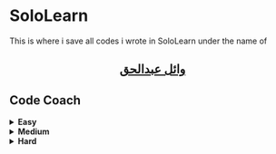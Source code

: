 # SoloLearn
This is where i save all codes i wrote in SoloLearn under the name of

## [<p dir="rtl" align="center">وائل عبدالحق</p>](https://www.sololearn.com/Profile/7286114/)

## Code Coach
<details> 
<summary><b>Easy</b></summary>

 Code Coach | Solution | Description
 -- | -- | --
[**Popsicles**](/Popsicles) | [C](/Popsicles/Popsicles.c) <br/><br/> [C++](/Popsicles/Popsicles.cpp) <br/><br/> [C#](Popsicles/Popsicles.cs) <br/><br/> [Java](Popsicles/Popsicles.java) <br/><br/> [Python](Popsicles/Popsicles.py) | You can give the popsicles to the brothers and sisters because they would each get the same amount
[**Halloween Candy**](/Halloween_Candy) | [C](/Halloween_Candy/Halloween_Candy.c) <br/><br/> [C++](/Halloween_Candy/Halloween_Candy.cpp) <br/><br/> [C#](/Halloween_Candy/Halloween_Candy.cs) <br/><br/> [Java](/Halloween_Candy/Halloween_Candy.java) <br/><br/> [Python](/Halloween_Candy/Halloween_Candy.py) | If you visited four houses, one would be candy, two would be dollars, and one would be a toothbrush
[**Fruit Bowl**](/Fruit_Bowl) | [C](/Fruit_Bowl/Fruit_Bowl.c) <br/><br/> [C++](/Fruit_Bowl/Fruit_Bowl.cpp) <br/><br/> [C#](/Fruit_Bowl/Fruit_Bowl.cs) <br/><br/> [Java](/Fruit_Bowl/Fruit_Bowl.java) <br/><br/> [Python](/Fruit_Bowl/Fruit_Bowl.py) | Calculate number of pies that you can make with the apples that are in your bowl given to total amount of fruit in the bowl
[**Cheer Creator**](/Cheer_Creator) | [C](/Cheer_Creator/Cheer_Creator.c) <br/><br/> [C++](/Cheer_Creator/Cheer_Creator.cpp) <br/><br/> [C#](/Cheer_Creator/Cheer_Creator.cs) <br/><br/> [Java](/Cheer_Creator/Cheer_Creator.java) <br/><br/> [Python](/Cheer_Creator/Cheer_Creator.py) | If your team gains 3 yards you would cheer 'Ra!' three times for that play
[**Skee-Ball**](/Skee-Ball) | [C](/Skee-Ball/Skee-Ball.c) <br/><br/> [C++](/Skee-Ball/Skee-Ball.cpp) <br/><br/> [C#](/Skee-Ball/Skee-Ball.cs) <br/><br/> [Java](/Skee-Ball/Skee-Ball.java) <br/><br/> [Python](/Skee-Ball/Skee-Ball.py) | Is points enough to buy the squirt gun at a price of 40 tickets
[**Paint Costs**](/Paint_Costs) | [C](/Paint_Costs/Paint_Costs.c) <br/><br/> [C++](/Paint_Costs/Paint_Costs.cpp) <br/><br/> [C#](/Paint_Costs/Paint_Costs.cs) <br/><br/> [Java](/Paint_Costs/Paint_Costs.java) <br/><br/> [Python](/Paint_Costs/Paint_Costs.py) | Calculate the total cost then rounded up to the nearest whole number
[**Argentina**](/Argentina) | [C](/Argentina/Argentina.c) <br/><br/> [C++](/Argentina/Argentina.cpp) <br/><br/> [C#](/Argentina/Argentina.cs) <br/><br/> [Java](/Argentina/Argentina.java) <br/><br/> [Python](/Argentina/Argentina.py) | Convert currency and tell which one is lower after conversion
[**Gotham City**](/Gotham_City) | [C](/Gotham_City/Gotham_City.c) <br/><br/> [C++](/Gotham_City/Gotham_City.cpp) <br/><br/> [C#](/Gotham_City/Gotham_City.cs) <br/><br/> [Java](/Gotham_City/Gotham_City.java) <br/><br/> [Python](/Gotham_City/Gotham_City.py) | If there are 7 criminals, you and **Batman** should handle this situation together
[**Hovercraft**](/Hovercraft) | [C](/Hovercraft/Hovercraft.c) <br/><br/> [C++](/Hovercraft/Hovercraft.cpp) <br/><br/> [C#](/Hovercraft/Hovercraft.cs) <br/><br/> [Java](/Hovercraft/Hovercraft.java) <br/><br/> [Python](/Hovercraft/Hovercraft.py) | Determine whether or not you made a profit
[**Jungle Camping**](/Jungle_Camping) | [C](/Jungle_Camping/Jungle_Camping.c) <br/><br/> [C++](/Jungle_Camping/Jungle_Camping.cpp) <br/><br/> [C#](/Jungle_Camping/Jungle_Camping.cs) <br/><br/> [Java](/Jungle_Camping/Jungle_Camping.java) <br/><br/> [Python](/Jungle_Camping/Jungle_Camping.py) | Based on the noise they make, determine which animals they are
[**Extra-Terrestrials**](/Extra-Terrestrials) | [C](/Extra-Terrestrials/Extra-Terrestrials.c) <br/><br/> [C++](/Extra-Terrestrials/Extra-Terrestrials.cpp) <br/><br/> [C#](/Extra-Terrestrials/Extra-Terrestrials.cs) <br/><br/> [Java](/Extra-Terrestrials/Extra-Terrestrials.java) <br/><br/> [Python](/Extra-Terrestrials/Extra-Terrestrials.py) | If you flip howdy backwards you get ydwoh

[**Go up**](#Code-Coach)
</details>


<details>
<summary><b>Medium</b></summary>

 Code Coach | Solution | Description
 -- | -- | --
[**Pig Latin**](/Pig_Latin) | [C](/Pig_Latin/Pig_Latin.c) <br/><br/> [C++](/Pig_Latin/Pig_Latin.cpp) <br/><br/> [C#](/Pig_Latin/Pig_Latin.cs) <br/><br/> [Java](/Pig_Latin/Pig_Latin.java) <br/><br/> [Python](/Pig_Latin/Pig_Latin.py) | Take the first letter of<br/> each word and put it on the end, then you add 'ay' to the end of that. ("road" = "oadray")
[**Deja Vu**](/Deja_Vu) | [C](/Deja_Vu/Deja_Vu.c) <br/><br/> [C++](/Deja_Vu/Deja_Vu.cpp) <br/><br/> [C#](/Deja_Vu/Deja_Vu.cs) <br/><br/> [Java](/Deja_Vu/Deja_Vu.java) <br/><br/> [Python](/Deja_Vu/Deja_Vu.py) | You want to know if you ever typed the same letter twice, or if they are all unique letters 
[**The Spy Life**](/The_Spy_Life) | [C](/The_Spy_Life/The_Spy_Life.c) <br/><br/> [C++](/The_Spy_Life/The_Spy_Life.cpp) <br/><br/> [C#](/The_Spy_Life/The_Spy_Life.cs) <br/><br/> [Java](/The_Spy_Life/The_Spy_Life.java) <br/><br/> [Python](/The_Spy_Life/The_Spy_Life.py) | Remove everything that isn't a letter or space from the original message and flip it around
[**Symbols**](/Symbols) | [C](/Symbols/Symbols.c) <br/><br/> [C++](/Symbols/Symbols.cpp) <br/><br/> [C#](/Symbols/Symbols.cs) <br/><br/> [Java](/Symbols/Symbols.java) <br/><br/> [Python](/Symbols/Symbols.py) | Remove all symbols
[**That's odd...**](/odd) | [C](/odd/odd.c) <br/><br/> [C++](/odd/odd.cpp) <br/><br/> [C#](/odd/odd.cs) <br/><br/> [Java](/odd/odd.java) <br/><br/> [Python](/odd/odd.py) | Find the sum of all even integers in a list of numbers
[**No Numerals**](/No_Numerals) | [C](/No_Numerals/No_Numerals.c) <br/><br/> [C++](/No_Numerals/No_Numerals.cpp) <br/><br/> [C#](/No_Numerals/No_Numerals.cs) <br/><br/> [Java](/No_Numerals/No_Numerals.java) <br/><br/> [Python](/No_Numerals/No_Numerals.py) | Write the name of each number instead of using the numeral
[**Secret Message**](/Secret_Message) | [C](/Secret_Message/Secret_Message.c) <br/><br/> [C++](/Secret_Message/Secret_Message.cpp) <br/><br/> [C#](/Secret_Message/Secret_Message.cs) <br/><br/> [Java](/Secret_Message/Secret_Message.java) <br/><br/> [Python](/Secret_Message/Secret_Message.py) | Replace each letter with<br/> the corresponding letter in a backwards version of the alphabet
[**Military Time**](/Military_Time) | [C](/Military_Time/Military_Time.c) <br/><br/> [C++](/Military_Time/Military_Time.cpp) <br/><br/> [C#](/Military_Time/Military_Time.cs) <br/><br/> [Java](/Military_Time/Military_Time.java) <br/><br/> [Python](/Military_Time/Military_Time.py) | Convert from a 12 hour clock to<br/> a 24 hour clock
[**Average Word Length**](/AWL) | [C](/AWL/AWL.c) <br/><br/> [C++](/AWL/AWL.cpp) <br/><br/> [C#](/AWL/AWL.cs) <br/><br/> [Java](/AWL/AWL.java) <br/><br/> [Python](/AWL/AWL.py) | Find out the average length of words
[**YouTube Link Finder**](/YLF) | [C](/YLF/YLF.c) <br/><br/> [C++](/YLF/YLF.cpp) <br/><br/> [C#](/YLF/YLF.cs) <br/><br/> [Java](/YLF/YLF.java) <br/><br/> [Python](/YLF/YLF.py) | Keep the video ID (the combination of letters and numbers at the end of the link)
[**Convert US date to EU date**](/ES) | [C](/ES/ES.c) <br/><br/> [C++](/ES/ES.cpp) <br/><br/> [C#](/ES/ES.cs) <br/><br/> [Java](/ES/ES.java) <br/><br/> [Python](/ES/ES.py) | Convert all your dates to DD/MM/YYYY

[**Go up**](#Code-Coach)
</details>


<details>
<summary><b>Hard</b></summary>

 Code Coach | Solution | Description
 -- | -- | --
[**New Driver's License**](/NDL) | [C](/NDL/NDL.c) <br/><br/> [C++](/NDL/NDL.cpp) <br/><br/> [C#](/NDL/NDL.cs) <br/><br/> [Java](/NDL/NDL.java) <br/><br/> [Python](/NDL/NDL.py) | How many minutes that it will take to get new license
[**Password Validation**](/Password_Validation) | [C](/Password_Validation/Password_Validation.c) <br/><br/> [C++](/Password_Validation/Password_Validation.cpp) <br/><br/> [C#](/Password_Validation/Password_Validation.cs) <br/><br/> [Java](/Password_Validation/Password_Validation.java) <br/><br/> [Python](/Password_Validation/Password_Validation.py) | Build a password evaluator
[**Security**](/Security) | [C](/Security/Security.c) <br/><br/> [C++](/Security/Security.cpp) <br/><br/> [C#](/Security/Security.cs) <br/><br/> [Java](/Security/Security.java) <br/><br/> [Python](/Security/Security.py) | Look over the security diagrams to make sure that you always have a guard between the thief and the money

[**Go up**](#Code-Coach)
</details>


